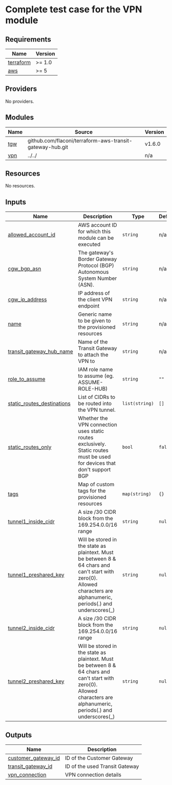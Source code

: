# Complete test case for the VPN module

<!-- BEGINNING OF PRE-COMMIT-TERRAFORM DOCS HOOK -->
## Requirements

| Name | Version |
|------|---------|
| <a name="requirement_terraform"></a> [terraform](#requirement\_terraform) | >= 1.0 |
| <a name="requirement_aws"></a> [aws](#requirement\_aws) | >= 5 |

## Providers

No providers.

## Modules

| Name | Source | Version |
|------|--------|---------|
| <a name="module_tgw"></a> [tgw](#module\_tgw) | github.com/flaconi/terraform-aws-transit-gateway-hub.git | v1.6.0 |
| <a name="module_vpn"></a> [vpn](#module\_vpn) | ../../ | n/a |

## Resources

No resources.

## Inputs

| Name | Description | Type | Default | Required |
|------|-------------|------|---------|:--------:|
| <a name="input_allowed_account_id"></a> [allowed\_account\_id](#input\_allowed\_account\_id) | AWS account ID for which this module can be executed | `string` | n/a | yes |
| <a name="input_cgw_bgp_asn"></a> [cgw\_bgp\_asn](#input\_cgw\_bgp\_asn) | The gateway's Border Gateway Protocol (BGP) Autonomous System Number (ASN). | `string` | n/a | yes |
| <a name="input_cgw_ip_address"></a> [cgw\_ip\_address](#input\_cgw\_ip\_address) | IP address of the client VPN endpoint | `string` | n/a | yes |
| <a name="input_name"></a> [name](#input\_name) | Generic name to be given to the provisioned resources | `string` | n/a | yes |
| <a name="input_transit_gateway_hub_name"></a> [transit\_gateway\_hub\_name](#input\_transit\_gateway\_hub\_name) | Name of the Transit Gateway to attach the VPN to | `string` | n/a | yes |
| <a name="input_role_to_assume"></a> [role\_to\_assume](#input\_role\_to\_assume) | IAM role name to assume (eg. ASSUME-ROLE-HUB) | `string` | `""` | no |
| <a name="input_static_routes_destinations"></a> [static\_routes\_destinations](#input\_static\_routes\_destinations) | List of CIDRs to be routed into the VPN tunnel. | `list(string)` | `[]` | no |
| <a name="input_static_routes_only"></a> [static\_routes\_only](#input\_static\_routes\_only) | Whether the VPN connection uses static routes exclusively. Static routes must be used for devices that don't support BGP | `bool` | `false` | no |
| <a name="input_tags"></a> [tags](#input\_tags) | Map of custom tags for the provisioned resources | `map(string)` | `{}` | no |
| <a name="input_tunnel1_inside_cidr"></a> [tunnel1\_inside\_cidr](#input\_tunnel1\_inside\_cidr) | A size /30 CIDR block from the 169.254.0.0/16 range | `string` | `null` | no |
| <a name="input_tunnel1_preshared_key"></a> [tunnel1\_preshared\_key](#input\_tunnel1\_preshared\_key) | Will be stored in the state as plaintext. Must be between 8 & 64 chars and can't start with zero(0). Allowed characters are alphanumeric, periods(.) and underscores(\_) | `string` | `null` | no |
| <a name="input_tunnel2_inside_cidr"></a> [tunnel2\_inside\_cidr](#input\_tunnel2\_inside\_cidr) | A size /30 CIDR block from the 169.254.0.0/16 range | `string` | `null` | no |
| <a name="input_tunnel2_preshared_key"></a> [tunnel2\_preshared\_key](#input\_tunnel2\_preshared\_key) | Will be stored in the state as plaintext. Must be between 8 & 64 chars and can't start with zero(0). Allowed characters are alphanumeric, periods(.) and underscores(\_) | `string` | `null` | no |

## Outputs

| Name | Description |
|------|-------------|
| <a name="output_customer_gateway_id"></a> [customer\_gateway\_id](#output\_customer\_gateway\_id) | ID of the Customer Gateway |
| <a name="output_transit_gateway_id"></a> [transit\_gateway\_id](#output\_transit\_gateway\_id) | ID of the used Transit Gateway |
| <a name="output_vpn_connection"></a> [vpn\_connection](#output\_vpn\_connection) | VPN connection details |

<!-- END OF PRE-COMMIT-TERRAFORM DOCS HOOK -->
